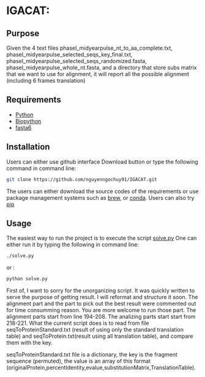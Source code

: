 # IGACAT: 
## Purpose

Given the 4 text files phaseI_midyearpulse_nt_to_aa_complete.txt, phaseI_midyearpulse_selected_seqs_key_final.txt,
phaseI_midyearpulse_selected_seqs_randomized.fasta, phaseI_midyearpulse_whole_nt.fasta, and a directory that
store subs matrix that we want to use for alignment, it will report all the possible alignment (including 6 frames translation)

## Requirements
* [Python](https://www.python.org/)
* [Biopython](https://biopython.org/wiki/Download)
* [fasta6](https://github.com/wrpearson/fasta36)
## Installation
Users can either use github interface Download button or type the following command in command line:
```bash
git clone https://github.com/nguyenngochuy91/IGACAT.git
```
The users can either download the source codes of the requirements or use package management systems such as [brew](https://brew.sh/),
 or [conda](https://conda.io/miniconda.html). Users can also try [pip](https://pypi.org/project/pip/)


## Usage
The easiest way to run the project is to execute the script [solve.py](https://github.com/nguyenngochuy91/IGACAT/blob/master/solve.py)
One can either run it by typing the following in command line:
```bash
./solve.py
```
or :
```bash
python solve.py
```
First of, I want to sorry for the unorganizing script. It was quickly written to serve the purpose of getting result.
I will reformat and structure it soon. 
The alignment part and the part to pick out the best result were commented out for time consumming reason.
You are more welcome to run those part. The alignment parts start from line 194-208. The analizing parts start start from 218-221.
What the current script does is to read from file seqToProteinStandard.txt (result of using only the standard translation table)
 and seqToProtein.txt(result using all translation table), and compare them with the key.
 
seqToProteinStandard.txt file is a dictionary, the key is the fragment sequence (permuted), the value is an array of this format 
(originalProtein,percentIdentity,evalue,substitutionMatrix,TranslationTable). 


